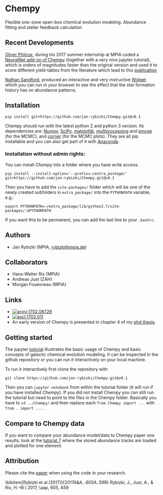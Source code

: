# Chempy
Flexible one-zone open-box chemical evolution modeling. Abundance fitting and stellar feedback calculation

## Recent Developments

[Oliver Philcox](https://github.com/oliverphilcox), during his 2017 summer internship at MPIA coded a [NeuralNet add-on of Chempy](https://github.com/oliverphilcox/ChempyScoring) (together with a very nice jupyter tutorial), which is orders of magnitudes faster than the original version and used it to score different yield-tables from the literature which lead to this [publication](http://adsabs.harvard.edu/abs/2018ApJ...861...40P)

[Nathan Sandford](https://github.com/NathanSandford), produced an interactive and very instructive [Widget](https://hub.mybinder.org/user/nathansandford-chempy-widget-ibik9tdn/notebooks/chempy_widget.ipynb) which you can run in your browser to see the effect that the star formation history has on abundance patterns.

## Installation

```
pip install git+https://github.com/jan-rybizki/Chempy.git@v0.1
```
Chempy should run with the latest python 2 and python 3 version.
Its dependencies are: [Numpy](http://numpy.scipy.org/), [SciPy](http://www.scipy.org/), [matplotlib](http://matplotlib.sourceforge.net/), [multiprocessing](https://docs.python.org/2/library/multiprocessing.html#module-multiprocessing) and [emcee](http://dan.iel.fm/emcee/current/) (for the MCMC), and [corner](http://corner.readthedocs.io/en/latest/) (for the MCMC plots). They are all pip installable and you can also get part of it with [Anaconda](https://www.continuum.io/downloads).

### Installation without admin rights:
You can install *Chempy* into a folder where you have write access:
```
pip install --install-option='--prefix=~/extra_package/' git+https://github.com/jan-rybizki/Chempy.git@v0.1
```
Then you have to add the `site-packages/` folder which will be one of the newly created subfolders in `extra_package/` into the ```PYTHONPATH``` variable, e.g.:
```
export PYTHONPATH=~/extra_package/lib/python2.7/site-packages/:$PYTHONPATH
```
If you want this to be permanent, you can add the last line to your `.bashrc`.


## Authors
- Jan Rybizki (MPIA, rybizki@mpia.de)

## Collaborators
- Hans-Walter Rix (MPIA)
- Andreas Just (ZAH)
- Morgan Fouesneau (MPIA)

## Links
- <a href="http://arxiv.org/abs/1702.08729"><img src="http://img.shields.io/badge/arXiv-1702.08729-orange.svg?style=flat" alt="arxiv:1702.08729" /></a>
- <a href="http://ascl.net/1702.011"><img src="https://img.shields.io/badge/ascl-1702.011-blue.svg?colorB=262255" alt="ascl:1702.011" /></a>
- An early version of Chempy is presented in chapter 4 of my [phd thesis](http://nbn-resolving.de/urn:nbn:de:bsz:16-heidok-199349).

## Getting started
The jupyter [tutorial](https://github.com/jan-rybizki/Chempy/tree/master/tutorials) illustrates the basic usage of Chempy and basic concepts of galactic chemical evolution modeling. It can be inspected in the github repository or you can run it interactively on your local machine.

To run it interactively first clone the repository with
```
git clone https://github.com/jan-rybizki/Chempy.git@v0.1
```
Then you can ```jupyter notebook``` from within the tutorial folder (it will run if you have installed *Chempy*). 
If you did not install Chempy you can still run the tutorial but need to point to the files in the Chempy folder. Basically you have to ```cd ../Chempy/``` and then replace each ```from Chempy import ...``` with ```from . import ...```.

## Compare to Chempy data
If you want to compare your abundance model/data to Chempy paper one results, look at the [tutorial 7](https://github.com/jan-rybizki/Chempy/blob/master/tutorials/7-Acessing%20Chempy%20paper%201%20abundance%20tracks.ipynb) where the stored abundance tracks are loaded and plotted for one element.

## Attribution
Please cite the [paper](http://adsabs.harvard.edu/abs/2017A%26A...605A..59R) when using the code in your research.


\bibitem[Rybizki et al.(2017)]{2017A&A...605A..59R} Rybizki, J., Just, A., \& Rix, H.-W.\ 2017, \aap, 605, A59
